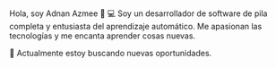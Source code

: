 Hola, soy Adnan Azmee 👨 💻
Soy un desarrollador de software de pila completa y entusiasta del aprendizaje automático. Me apasionan las tecnologías y me encanta aprender cosas nuevas.

🔭 Actualmente estoy buscando nuevas oportunidades.
